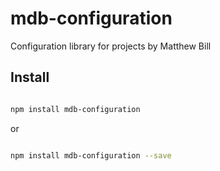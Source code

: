 # mdb-configuration #

Configuration library for projects by Matthew Bill

## Install ##

``` bash

npm install mdb-configuration

```

or

``` bash

npm install mdb-configuration --save

```
